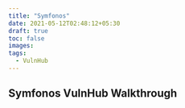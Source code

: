 ```yaml
---
title: "Symfonos"
date: 2021-05-12T02:48:12+05:30
draft: true
toc: false
images:
tags:
  - VulnHub
---
```


## Symfonos VulnHub Walkthrough